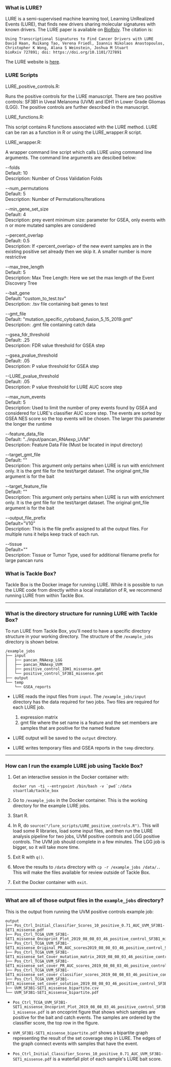 ### What is LURE?

LURE is a semi-supervised machine learning tool, Learning UnRealized Events (LURE), that finds new drivers sharing molecular signatures with known drivers. The LURE paper is available on [BioRxiv](https://www.biorxiv.org/content/10.1101/727891v1). The citation is:


    Using Transcriptional Signatures to Find Cancer Drivers with LURE
    David Haan, Ruikang Tao, Verena Friedl, Ioannis Nikolaos Anastopoulos, Christopher K Wong, Alana S Weinstein, Joshua M Stuart
    bioRxiv 727891; doi: https://doi.org/10.1101/727891


The LURE website is [here](https://sysbiowiki.soe.ucsc.edu/lure).

### LURE Scripts

LURE_positive_controls.R: 

Runs the positive controls for the LURE manuscript. There are two positive controls: SF3B1 in Uveal Melanoma (UVM) and IDH1 in Lower Grade Gliomas (LGG). The positive controls are further described in the manuscript.

LURE_functions.R: 

This script contains R functions associated with the LURE method. LURE can be ran as a function in R or using the LURE_wrapper.R script.

LURE_wrapper.R: 

A wrapper command line script which calls LURE using command line arguments. The command line arguments are descibed below:

--folds<br />
Default: 10<br />
Description: Number of Cross Validation Folds<br />

--num_permutations<br />
Default: 5<br />
Description: Number of Permutations/Iterations<br />

--min_gene_set_size<br />
Default: 4<br />
Description: prey event minimum size: parameter for GSEA, only events with n or more mutated samples are considered<br />

--percent_overlap<br />
Default: 0.5<br />
Description: If <percent_overlap> of the new event samples are in the existing positive set already then we skip it. A smaller number is more restrictive<br />

--max_tree_length<br />
Default: 5<br />
Description: Max Tree Length: Here we set the max length of the Event Discovery Tree<br />

--bait_gene<br />
Default: "custom_to_test.tsv"<br />
Description: .tsv file containing bait genes to test<br />

--gmt_file<br />
Default: "mutation_specific_cytoband_fusion_5_15_2019.gmt"<br />
Description: .gmt file containing catch data<br />

--gsea_fdr_threshold<br />
Default: .25<br />
Description: FDR value threshold for GSEA step<br />

--gsea_pvalue_threshold<br />
Default: .05<br />
Description: P value threshold for GSEA step<br />

--LURE_pvalue_threshold<br />
Default: .05<br />
Description: P value threshold for LURE AUC score step<br />

--max_num_events<br />
Default: 5<br />
Description: Used to limit the number of prey events found by GSEA and considered for LURE's classifier AUC score step.  The events are sorted by GSEA NES score so the top events will be chosen. The larger this parameter the longer the runtime<br />

--feature_data_file<br />
Default: "../input/pancan_RNAexp_UVM"<br />
Description: Feature Data File (Must be located in input directory)<br />

--target_gmt_file<br />
Default: ""<br />
Description: This argument only pertains when LURE is run with enrichment only.  It is the gmt file for the test/target dataset.  The original gmt_file argument is for the bait<br />

--target_feature_file<br />
Default: ""<br />
Description: This argument only pertains when LURE is run with enrichment only.  It is the gmt file for the test/target dataset.  The original gmt_file argument is for the bait<br />

--output_file_prefix<br />
Default="V10"<br />
Description: This is the file prefix assigned to all the output files.  For multiple runs it helps keep track of each run.<br />

--tissue<br />
Default=""<br />
Description: Tissue or Tumor Type, used for additional filename prefix for large pancan runs<br />

### What is Tackle Box?

Tackle Box is the Docker image for running LURE. While it is possible to run the LURE code from directly within a local installation of R, we recommend running LURE from within Tackle Box.

---
### What is the directory structure for running LURE with Tackle Box?

To run LURE from Tackle Box, you'll need to have a specific directory structure in your working directory. The structure of the `/example_jobs` directory is shown below.


    /example_jobs
    ├── input
    │   ├── pancan_RNAexp_LGG
    │   ├── pancan_RNAexp_UVM
    │   ├── positive_control_IDH1_missense.gmt
    │   └── positive_control_SF3B1_missense.gmt
    ├── output
    └── temp
        └── GSEA_reports


- LURE reads the input files from `input`. The `/example_jobs/input` directory has the data required for two jobs. Two files are required for each LURE job.
  1. expression matrix
  2. gmt file where the set name is a feature and the set members are samples that are positive for the named feature

- LURE output will be saved to the `output` directory.

- LURE writes temporary files and GSEA reports in the `temp` directory.

---
### How can I run the example LURE job using Tackle Box?

1. Get an interactive session in the Docker container with:
    ```
    docker run -ti --entrypoint /bin/bash -v `pwd`:/data stuartlab/tackle_box
    ```


2. Go to `/example_jobs` in the Docker container. This is the working directory for the example LURE jobs.


3. Start R.


4. In R, do `source("/lure_scripts/LURE_positive_controls.R")`. This will load some R libraries, load some input files, and then run the LURE analysis pipeline for two jobs, UVM positive controls and LGG positive controls. The UVM job should complete in a few minutes. The LGG job is bigger, so it will take more time.

5. Exit R with `q()`.

5. Move the results to `/data` directory with `cp -r /example_jobs /data/.`. This will make the files available for review outside of Tackle Box.

6. Exit the Docker container with `exit`.

---
### What are all of those output files in the `example_jobs` directory?

This is the output from running the UVM positive controls example job:

    output
    ├── Pos_Ctrl_Initial_Classifier_Scores_10_positive_0.71_AUC_UVM_SF3B1-SET1_missense.pdf
    ├── Pos_Ctrl_TCGA_UVM_SF3B1-SET1_missense_Oncoprint_Plot_2019_08_08_03_46_positive_control_SF3B1_missense.pdf
    ├── Pos_Ctrl_TCGA_UVM_SF3B1-SET1_missense_Original_PR_AUC_scores2019_08_08_03_46_positive_control_SF3B1_missense.tsv
    ├── Pos_Ctrl_TCGA_UVM_SF3B1-SET1_missense_Set_Cover_mutation_matrix_2019_08_08_03_46_positive_control_SF3B1_missense.tsv
    ├── Pos_Ctrl_TCGA_UVM_SF3B1-SET1_missense_set_cover_PR_AUC_scores_2019_08_08_03_46_positive_control_SF3B1_missense.tsv
    ├── Pos_Ctrl_TCGA_UVM_SF3B1-SET1_missense_set_cover_classifier_scores_2019_08_08_03_46_positive_control_SF3B1_missense.tsv
    ├── Pos_Ctrl_TCGA_UVM_SF3B1-SET1_missense_set_cover_solution_2019_08_08_03_46_positive_control_SF3B1_missense.tsv
    ├── UVM_SF3B1-SET1_missense_bipartite.csv
    └── UVM_SF3B1-SET1_missense_bipartite.pdf

- `Pos_Ctrl_TCGA_UVM_SF3B1-SET1_missense_Oncoprint_Plot_2019_08_08_03_46_positive_control_SF3B1_missense.pdf` is an oncoprint figure that shows which samples are positive for the bait and catch events. The samples are ordered by the classifier score, the top row in the figure.

- `UVM_SF3B1-SET1_missense_bipartite.pdf` shows a bipartite graph representing the result of the set coverage step in LURE. The edges of the graph connect events with samples that have the event.

- `Pos_Ctrl_Initial_Classifier_Scores_10_positive_0.71_AUC_UVM_SF3B1-SET1_missense.pdf` is a waterfall plot of each sample's LURE bait score.
